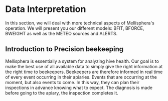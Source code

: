 # Data Interpretation

<style>
img[src*="#thumbnail"] {
   margin: 10px auto 20px;
   display: block;
   width:550px;
}</style>

<style>
img[src*="#thumbnail2"] {
   margin: 10px auto 20px;
   display: block;
   width:250px;
}</style>

In this section, we will deal with more technical aspects of Mellisphera's operation. We will present you our different models: BFIT, BFORCE, BWEIGHT as well as the METEO sources and ALERTS.

## Introduction to Precision beekeeping

Mellisphera is essentially a system for analyzing hive health. Our goal is to make the best use of all available data to simply give the right information at the right time to beekeepers. Beekeepers are therefore informed in real time of every event occurring in their apiaries. Events that are occurring at the moment, but also events to come. In this way, they can plan their inspections in advance knowing what to expect. The diagnosis is made before going to the apiary, the inspection completes it. 